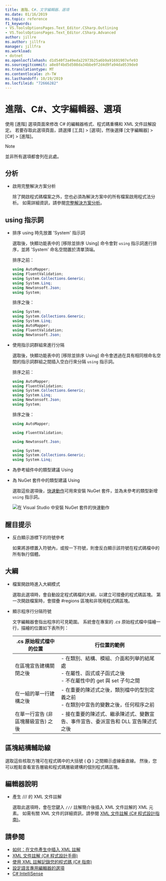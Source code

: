 ```yaml
---
title: 進階、C#、文字編輯器、選項
ms.date: 01/16/2019
ms.topic: reference
f1_keywords:
- VS.ToolsOptionsPages.Text_Editor.CSharp.Outlining
- VS.ToolsOptionsPages.Text_Editor.CSharp.Advanced
author: jillre
ms.author: jillfra
manager: jillfra
ms.workload:
- dotnet
ms.openlocfilehash: d1d540f3a49eda22973b25a6b9a91691907efe93
ms.sourcegitcommit: a8e8f4bd5d508da34bbe9f2d4d9fa94da0539de0
ms.translationtype: MT
ms.contentlocale: zh-TW
ms.lasthandoff: 10/19/2019
ms.locfileid: "72666282"
---
```

# <a name="options-text-editor-c-advanced"></a>進階、C#、文字編輯器、選項

使用 [進階] 選項頁面來修改 C# 的編輯器格式、程式碼重構和 XML 文件註解設定。 若要存取此選項頁面，請選擇 [工具] > [選項]，然後選擇 [文字編輯器] > [C#] > [進階]。

> [!NOTE]
> 並非所有選項都會列在此處。

## <a name="analysis"></a>分析

- 啟用完整解決方案分析

   除了開啟程式碼檔案之外，您也必須為解決方案中的所有檔案啟用程式法分析。 如需詳細資訊，請參閱[完整解決方案分析](../../code-quality/how-to-enable-and-disable-full-solution-analysis-for-managed-code.md)。

## <a name="using-directives"></a>using 指示詞

- 排序 using 時先放置 'System' 指示詞

   選取後，快顯功能表中的 [移除並排序 Using] 命令會對 `using` 指示詞進行排序，並將 'System' 命名空間置於清單頂端。

   排序之前：

   ```csharp
   using AutoMapper;
   using FluentValidation;
   using System.Collections.Generic;
   using System.Linq;
   using Newtonsoft.Json;
   using System;
   ```

   排序之後：

   ```csharp
   using System;
   using System.Collections.Generic;
   using System.Linq;
   using AutoMapper;
   using FluentValidation;
   using Newtonsoft.Json;
   ```

- 使用指示詞群組來進行分隔

   選取後，快顯功能表中的 [移除並排序 Using] 命令會透過在具有相同根命名空間的指示詞群組之間插入空白行來分隔 `using` 指示詞。

   排序之前：

   ```csharp
   using AutoMapper;
   using FluentValidation;
   using System.Collections.Generic;
   using System.Linq;
   using Newtonsoft.Json;
   using System;
   ```

   排序之後：

   ```csharp
   using AutoMapper;

   using FluentValidation;

   using Newtonsoft.Json;

   using System;
   using System.Collections.Generic;
   using System.Linq;
   ```

- 為參考組件中的類型建議 Using
- 為 NuGet 套件中的類型建議 Using

   選取這些選項後，[快速動作](../quick-actions.md)可用來安裝 NuGet 套件，並為未參考的類型新增 `using` 指示詞。

   ![在 Visual Studio 中安裝 NuGet 套件的快速動作](media/nuget-lightbulb.png)

## <a name="highlighting"></a>醒目提示

- 反白顯示游標下的符號參考

   如果將游標置入符號內，或按一下符號，則會反白顯示該符號在程式碼檔中的所有執行個體。

## <a name="outlining"></a>大綱

- 檔案開啟時進入大綱模式

   選取此選項時，會自動設定程式碼檔的大綱，以建立可摺疊的程式碼區塊。 第一次開啟檔案時，會摺疊 #regions 區塊和非現用程式碼區塊。

- 顯示程序行分隔符號

   文字編輯器會指出程序的可見範圍。 系統會在專案的 *.cs* 原始程式檔中描繪一行，描繪的位置如下表所列：

   |.cs 原始程式檔中的位置|行位置的範例|
   |---------------------------------|------------------------------|
   |在區塊宣告建構關閉之後|-   在類別、結構、模組、介面和列舉的結尾處<br />-   在屬性、函式或子函式之後<br />-   不在屬性中的 get 與 set 子句之間|
   |在一組的單一行建構之後|-   在重要的陳述式之後，類別檔中的型別定義之前<br />-   在類別中宣告的變數之後，任何程序之前|
   |在單一行宣告 (非區塊層級宣告) 之後|-   接在重要的陳述式、繼承陳述式、變數宣告、事件宣告、委派宣告和 DLL 宣告陳述式之後|

## <a name="block-structure-guides"></a>區塊結構輔助線

選取這些核取方塊可在程式碼中的大括號 ( **{}** ) 之間顯示虛線垂直線。 然後，您可以輕鬆查看宣告層級和程式碼層級建構的個別程式碼區塊。

## <a name="editor-help"></a>編輯器說明

- 產生 /// 的 XML 文件註解

   選取此選項時，會在您鍵入 `///` 註解簡介後插入 XML 文件註解的 XML 元素。 如需有關 XML 文件的詳細資訊，請參閱 [XML 文件註解 (C# 程式設計指南)](/dotnet/csharp/programming-guide/xmldoc/xml-documentation-comments)。

## <a name="see-also"></a>請參閱

- [如何：在文件產生中插入 XML 註解](../../ide/reference/generate-xml-documentation-comments.md)
- [XML 文件註解 (C# 程式設計手冊)](/dotnet/csharp/programming-guide/xmldoc/xml-documentation-comments)
- [使用 XML 註解記錄您的程式碼 (C# 指南)](/dotnet/csharp/codedoc)
- [設定語言專用編輯器的選項](../../ide/reference/setting-language-specific-editor-options.md)
- [C# IntelliSense](../../ide/visual-csharp-intellisense.md)
